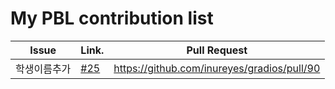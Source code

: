 My PBL contribution list
========================

| Issue                    | Link.   | Pull Request |
|--------------------------|---------|--------------|
|학생이름추가     | [#25](https://github.com/inureyes/gradios/issues/25) | https://github.com/inureyes/gradios/pull/90|

